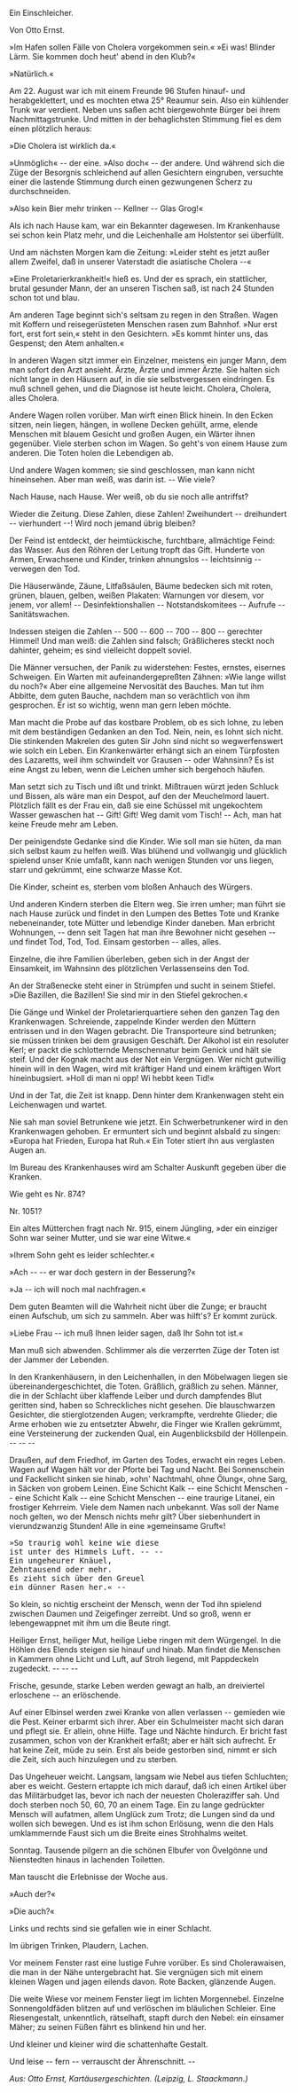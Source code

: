 
<h>Ein Einschleicher.</h>

<h>Von Otto Ernst.</h>

»Im Hafen sollen Fälle von Cholera vorgekommen sein.«
»Ei was! Blinder Lärm. Sie kommen doch heut' abend
in den Klub?«

»Natürlich.«

Am 22. August war ich mit einem Freunde 96 Stufen hinauf- und
herabgeklettert, und es mochten etwa 25° Reaumur sein. Also
ein kühlender Trunk war verdient. Neben uns saßen acht biergewohnte
Bürger bei ihrem Nachmittagstrunke. Und mitten in
der behaglichsten Stimmung fiel es dem einen plötzlich heraus:

»Die Cholera ist wirklich da.«
 
»Unmöglich« -- der eine. »Also doch« -- der andere. Und
während sich die Züge der Besorgnis schleichend auf allen Gesichtern
eingruben, versuchte einer die lastende Stimmung durch einen gezwungenen
Scherz zu durchschneiden.

»Also kein Bier mehr trinken -- Kellner -- Glas Grog!«

Als ich nach Hause kam, war ein Bekannter dagewesen. Im
Krankenhause sei schon kein Platz mehr, und die Leichenhalle am
Holstentor sei überfüllt.

Und am nächsten Morgen kam die Zeitung: »Leider steht es
jetzt außer allem Zweifel, daß in unserer Vaterstadt die asiatische
Cholera --«

»Eine Proletarierkrankheit!« hieß es. Und der es sprach, ein
stattlicher, brutal gesunder Mann, der an unseren Tischen saß, ist
nach 24 Stunden schon tot und blau.

Am anderen Tage beginnt sich's seltsam zu regen in den Straßen.
Wagen mit Koffern und reisegerüsteten Menschen rasen zum Bahnhof.
»Nur erst fort, erst fort sein,« steht in den Gesichtern. »Es
kommt hinter uns, das Gespenst; den Atem anhalten.«

In anderen Wagen sitzt immer ein Einzelner, meistens ein
junger Mann, dem man sofort den Arzt ansieht. Ärzte, Ärzte
und immer Ärzte. Sie halten sich nicht lange in den Häusern
auf, in die sie selbstvergessen eindringen. Es muß schnell gehen,
und die Diagnose ist heute leicht. Cholera, Cholera, alles Cholera.

Andere Wagen rollen vorüber. Man wirft einen Blick hinein.
In den Ecken sitzen, nein liegen, hängen, in wollene Decken gehüllt,
arme, elende Menschen mit blauem Gesicht und großen Augen,
ein Wärter ihnen gegenüber. Viele sterben schon im Wagen. So
geht's von einem Hause zum anderen. Die Toten holen die Lebendigen
ab.	

Und andere Wagen kommen; sie sind geschlossen, man kann
nicht hineinsehen. Aber man weiß, was darin ist. -- Wie viele?

Nach Hause, nach Hause. Wer weiß, ob du sie noch alle antriffst?

Wieder die Zeitung. Diese Zahlen, diese Zahlen! Zweihundert
-- dreihundert -- vierhundert --! Wird noch jemand übrig bleiben?

Der Feind ist entdeckt, der heimtückische, furchtbare, allmächtige
Feind: das Wasser. Aus den Röhren der Leitung tropft das Gift.
Hunderte von Armen, Erwachsene und Kinder, trinken ahnungslos
-- leichtsinnig -- verwegen den Tod.
 
Die Häuserwände, Zäune, Litfaßsäulen, Bäume bedecken sich
mit roten, grünen, blauen, gelben, weißen Plakaten: Warnungen
vor diesem, vor jenem, vor allem! -- Desinfektionshallen -- Notstandskomitees
-- Aufrufe -- Sanitätswachen.

Indessen steigen die Zahlen -- 500 -- 600 -- 700 -- 800 --
gerechter Himmel! Und man weiß: die Zahlen sind falsch; Gräßlicheres
steckt noch dahinter, geheim; es sind vielleicht doppelt soviel.

Die Männer versuchen, der Panik zu widerstehen: Festes,
ernstes, eisernes Schweigen. Ein Warten mit aufeinandergepreßten
Zähnen: »Wie lange willst du noch?« Aber eine allgemeine Nervosität
des Bauches. Man tut ihm Abbitte, dem guten Bauche,
nachdem man so verächtlich von ihm gesprochen. Er ist so wichtig,
wenn man gern leben möchte.

Man macht die Probe auf das kostbare Problem, ob es sich
lohne, zu leben mit dem beständigen Gedanken an den Tod. Nein,
nein, es lohnt sich nicht. Die stinkenden Makrelen des guten Sir
John sind nicht so wegwerfenswert wie solch ein Leben. Ein Krankenwärter 
erhängt sich an einem Türpfosten des Lazaretts, weil ihm
schwindelt vor Grausen -- oder Wahnsinn? Es ist eine Angst
zu leben, wenn die Leichen umher sich bergehoch häufen.

Man setzt sich zu Tisch und ißt und trinkt. Mißtrauen würzt
jeden Schluck und Bissen, als wäre man ein Despot, auf den der
Meuchelmord lauert. Plötzlich fällt es der Frau ein, daß sie eine
Schüssel mit ungekochtem Wasser gewaschen hat -- Gift! Gift!
Weg damit vom Tisch! -- Ach, man hat keine Freude mehr am
Leben.

Der peinigendste Gedanke sind die Kinder. Wie soll man sie
hüten, da man sich selbst kaum zu helfen weiß. Was blühend und
vollwangig und glücklich spielend unser Knie umfaßt, kann nach
wenigen Stunden vor uns liegen, starr und gekrümmt, eine schwarze
Masse Kot.

Die Kinder, scheint es, sterben vom bloßen Anhauch des Würgers.

Und anderen Kindern sterben die Eltern weg. Sie irren umher;
man führt sie nach Hause zurück und findet in den Lumpen des
Bettes Tote und Kranke nebeneinander, tote Mütter und lebendige
Kinder daneben. Man erbricht Wohnungen, -- denn seit Tagen
hat man ihre Bewohner nicht gesehen -- und findet Tod, Tod,
Tod. Einsam gestorben -- alles, alles.
 
Einzelne, die ihre Familien überleben, geben sich in der Angst
der Einsamkeit, im Wahnsinn des plötzlichen Verlassenseins den Tod.

An der Straßenecke steht einer in Strümpfen und sucht in seinem
Stiefel. »Die Bazillen, die Bazillen! Sie sind mir in den Stiefel
gekrochen.«

Die Gänge und Winkel der Proletarierquartiere sehen den
ganzen Tag den Krankenwagen. Schreiende, zappelnde Kinder
werden den Müttern entrissen und in den Wagen gebracht. Die
Transporteure sind betrunken; sie müssen trinken bei dem grausigen
Geschäft. Der Alkohol ist ein resoluter Kerl; er packt die schlotternde
Menschennatur beim Genick und hält sie steif. Und der Kognak
macht aus der Not ein Vergnügen. Wer nicht gutwillig hinein
will in den Wagen, wird mit kräftiger Hand und einem kräftigen
Wort hineinbugsiert. »Holl di man ni opp! Wi hebbt keen Tid!«

Und in der Tat, die Zeit ist knapp. Denn hinter dem Krankenwagen
steht ein Leichenwagen und wartet.

Nie sah man soviel Betrunkene wie jetzt. Ein Schwerbetrunkener
wird in den Krankenwagen gehoben. Er ermuntert sich und beginnt
alsbald zu singen: »Europa hat Frieden, Europa hat Ruh.«
Ein Toter stiert ihn aus verglasten Augen an.

Im Bureau des Krankenhauses wird am Schalter Auskunft gegeben
über die Kranken.

Wie geht es Nr. 874?

Nr. 1051?

Ein altes Mütterchen fragt nach Nr. 915, einem Jüngling,
»der ein einziger Sohn war seiner Mutter, und sie war eine Witwe.«

»Ihrem Sohn geht es leider schlechter.«

»Ach -- -- er war doch gestern in der Besserung?«

»Ja -- ich will noch mal nachfragen.«

Dem guten Beamten will die Wahrheit nicht über die Zunge;
er braucht einen Aufschub, um sich zu sammeln. Aber was hilft's?
Er kommt zurück.

»Liebe Frau -- ich muß Ihnen leider sagen, daß Ihr Sohn
tot ist.«

Man muß sich abwenden. Schlimmer als die verzerrten Züge
der Toten ist der Jammer der Lebenden.

In den Krankenhäusern, in den Leichenhallen, in den Möbelwagen
liegen sie übereinandergeschichtet, die Toten. Gräßlich, gräßlich
zu sehen. Männer, die in der Schlacht über klaffende Leiber 
und durch dampfendes Blut geritten sind, haben so Schreckliches
nicht gesehen. Die blauschwarzen Gesichter, die stierglotzenden Augen;
verkrampfte, verdrehte Glieder; die Arme erhoben wie zu entsetzter
Abwehr, die Finger wie Krallen gekrümmt, eine Versteinerung der
zuckenden Qual, ein Augenblicksbild der Höllenpein. -- -- --

Draußen, auf dem Friedhof, im Garten des Todes, erwacht
ein reges Leben. Wagen auf Wagen hält vor der Pforte bei Tag
und Nacht. Bei Sonnenschein und Fackellicht sinken sie hinab,
»ohn' Nachtmahl, ohne Ölung«, ohne Sarg, in Säcken von grobem
Leinen. Eine Schicht Kalk -- eine Schicht Menschen -- eine Schicht
Kalk -- eine Schicht Menschen -- eine traurige Litanei, ein frostiger
Kehrreim. Viele dem Namen nach unbekannt. Was soll der Name
noch gelten, wo der Mensch nichts mehr gilt? Über siebenhundert
in vierundzwanzig Stunden! Alle in eine »gemeinsame Gruft«!

<pre>»So traurig wohl keine wie diese
ist unter des Himmels Luft. -- --
Ein ungeheurer Knäuel,
Zehntausend oder mehr.
Es zieht sich über den Greuel
ein dünner Rasen her.« --</pre>

So klein, so nichtig erscheint der Mensch, wenn der Tod ihn
spielend zwischen Daumen und Zeigefinger zerreibt. Und so groß,
wenn er lebengewappnet mit ihm um die Beute ringt.

Heiliger Ernst, heiliger Mut, heilige Liebe ringen mit dem
Würgengel. In die Höhlen des Elends steigen sie hinauf und hinab.
Man findet die Menschen in Kammern ohne Licht und Luft, auf
Stroh liegend, mit Pappdeckeln zugedeckt. -- -- --

Frische, gesunde, starke Leben werden gewagt an halb, an dreiviertel
erloschene -- an erlöschende.

Auf einer Elbinsel werden zwei Kranke von allen verlassen --
gemieden wie die Pest. Keiner erbarmt sich ihrer. Aber ein Schulmeister
macht sich daran und pflegt sie. Er allein, ohne Hilfe.
Tage und Nächte hindurch. Er bricht fast zusammen, schon von
der Krankheit erfaßt; aber er hält sich aufrecht. Er hat keine Zeit,
müde zu sein. Erst als beide gestorben sind, nimmt er sich die Zeit,
sich auch hinzulegen und zu sterben.

Das Ungeheuer weicht. Langsam, langsam wie Nebel aus tiefen
Schluchten; aber es weicht. Gestern ertappte ich mich darauf, daß
ich einen Artikel über das Militärbudget las, bevor ich nach der 
neuesten Choleraziffer sah. Und doch sterben noch 50, 60, 70 an
einem Tage. Ein zu lange gedrückter Mensch will aufatmen, allem
Unglück zum Trotz; die Lungen sind da und wollen sich bewegen.
Und es ist ihm schon Erlösung, wenn die den Hals umklammernde
Faust sich um die Breite eines Strohhalms weitet.

Sonntag. Tausende pilgern an die schönen Elbufer von Övelgönne
und Nienstedten hinaus in lachenden Toiletten.

Man tauscht die Erlebnisse der Woche aus.

»Auch der?«

»Die auch?«

Links und rechts sind sie gefallen wie in einer Schlacht.

Im übrigen Trinken, Plaudern, Lachen.

Vor meinem Fenster rast eine lustige Fuhre vorüber. Es sind
Cholerawaisen, die man in der Nähe untergebracht hat. Sie vergnügen
sich mit einem kleinen Wagen und jagen eilends davon.
Rote Backen, glänzende Augen.

Die weite Wiese vor meinem Fenster liegt im lichten Morgennebel.
Einzelne Sonnengoldfäden blitzen auf und verlöschen im
bläulichen Schleier. Eine Riesengestalt, unkenntlich, rätselhaft, stapft
durch den Nebel: ein einsamer Mäher; zu seinen Füßen fährt es
blinkend hin und her.

Und kleiner und kleiner wird die schattenhafte Gestalt.

Und leise -- fern -- verrauscht der Ährenschnitt. --

<em>Aus: Otto Ernst, Kartäusergeschichten. (Leipzig, L. Staackmann.)</em>

